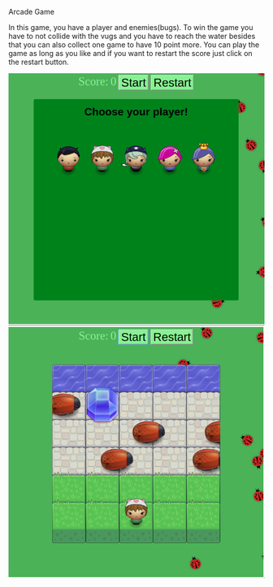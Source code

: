 Arcade Game

In this game, you have a player and enemies(bugs). To win the game you have to not collide with the vugs and you have to reach the water besides that you can also collect one game to have  10 point more. You can play the game as long as you like and if you want to restart the score just click on the restart button.

![picture](/images/arcade1.png)
![picture](/images/arcade2.png)
